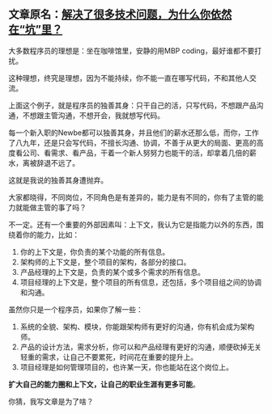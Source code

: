 文章原名：[解决了很多技术问题，为什么你依然在“坑”里？](https://time.geekbang.org/column/article/76567)
--------------

大多数程序员的理想是：坐在咖啡馆里，安静的用MBP coding，最好谁都不要打扰。

这种理想，终究是理想，因为不能持续，你不能一直在哪写代码，不和其他人交流。

上面这个例子，就是程序员的独善其身：只干自己的活，只写代码，不想跟产品沟通，不想跟主管沟通，不想开会，我就想写代码。

每一个新入职的Newbe都可以独善其身，并且他们的薪水还那么低，而你，工作了八九年，还是只会写代码，不擅长沟通、协调，不善于从更大的局面、更高的高度看公司、看需求、看产品，干着一个新人努努力也能干的活，却拿着几倍的薪水，离被辞退不远了。

这就是我说的独善其身遭抛弃。

大家都晓得，不同岗位，不同角色是有差异的，能力是有不同的，你有了主管的能力就能做主管的事了吗？

不一定。还有一个重要的外部因素叫：上下文，我认为它是指能力以外的东西，围绕着你的能力，比如：
1. 你的上下文是，你负责的某个功能的所有信息。
1. 架构师的上下文是，整个项目的架构，各部分的接口。
1. 产品经理的上下文是，负责的某个或多个需求的所有信息。
1. 项目经理的上下文是，整个项目的所有信息，还包括，多个项目组之间的协调和沟通。

虽然你只是一个程序员，如果你了解一些：
1. 系统的全貌、架构、模块，你能跟架构师有更好的沟通，你有机会成为架构师。
1. 产品的设计方法，需求分析，你可以和产品经理有更好的沟通，顺便砍掉无关轻重的需求，让自己不要累死，时间花在重要的提升上。
1. 项目经理是如何管理项目的，也许某一天，你也能站在这个岗位上。

**扩大自己的能力圈和上下文，让自己的职业生涯有更多可能**。

你猜，我写文章是为了啥？